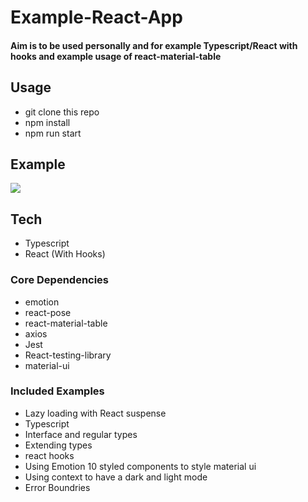 # Example-React-App 

#### Aim is to be used personally and for example Typescript/React with hooks and example usage of react-material-table

## Usage
- git clone this repo
- npm install 
- npm run start

## Example

![](Example-React-App.gif)




## Tech
- Typescript
- React (With Hooks) 

### Core Dependencies
- emotion 
- react-pose
- react-material-table
- axios
- Jest
- React-testing-library
- material-ui


### Included Examples
- Lazy loading with React suspense
- Typescript 
- Interface and regular types
- Extending types
- react hooks
- Using Emotion 10 styled components to style material ui 
- Using context to have a dark and light mode
- Error Boundries 
